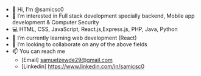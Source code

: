 - 👋 Hi, I’m @samicsc0
- 👀 I’m interested in Full stack development specially backend, Mobile app development & Computer Security
- 💻 HTML, CSS, JavaScript, React.js,Express.js, PHP, Java, Python
- 🌱 I’m currently learning web development (React)
- 💞️ I’m looking to collaborate on any of the above fields
- 📫 You can reach me 
  - [Email] samuelzewde29@gmail.com
  - [Linkedin] https://www.linkedin.com/in/samicsc0

